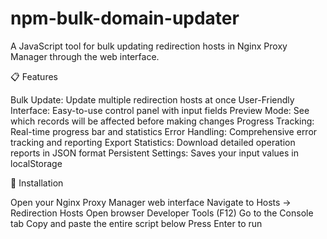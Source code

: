 # npm-bulk-domain-updater
A JavaScript tool for bulk updating redirection hosts in Nginx Proxy Manager through the web interface.

📋 Features

Bulk Update: Update multiple redirection hosts at once
User-Friendly Interface: Easy-to-use control panel with input fields
Preview Mode: See which records will be affected before making changes
Progress Tracking: Real-time progress bar and statistics
Error Handling: Comprehensive error tracking and reporting
Export Statistics: Download detailed operation reports in JSON format
Persistent Settings: Saves your input values in localStorage

🚀 Installation

Open your Nginx Proxy Manager web interface
Navigate to Hosts → Redirection Hosts
Open browser Developer Tools (F12)
Go to the Console tab
Copy and paste the entire script below
Press Enter to run
